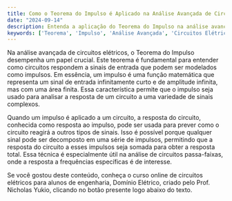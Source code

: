 ```yaml
---
title: Como o Teorema do Impulso é Aplicado na Análise Avançada de Circuitos?
date: "2024-09-14"
description: Entenda a aplicação do Teorema do Impulso na análise avançada de circuitos elétricos.
keywords: ['Teorema', 'Impulso', 'Análise Avançada', 'Circuitos Elétricos']
---
```


Na análise avançada de circuitos elétricos, o Teorema do Impulso desempenha um papel crucial. Este teorema é fundamental para entender como circuitos respondem a sinais de entrada que podem ser modelados como impulsos. Em essência, um impulso é uma função matemática que representa um sinal de entrada infinitamente curto e de amplitude infinita, mas com uma área finita. Essa característica permite que o impulso seja usado para analisar a resposta de um circuito a uma variedade de sinais complexos.

Quando um impulso é aplicado a um circuito, a resposta do circuito, conhecida como resposta ao impulso, pode ser usada para prever como o circuito reagirá a outros tipos de sinais. Isso é possível porque qualquer sinal pode ser decomposto em uma série de impulsos, permitindo que a resposta do circuito a esses impulsos seja somada para obter a resposta total. Essa técnica é especialmente útil na análise de circuitos passa-faixas, onde a resposta a frequências específicas é de interesse.

Se você gostou deste conteúdo, conheça o curso online de circuitos elétricos para alunos de engenharia, Domínio Elétrico, criado pelo Prof. Nicholas Yukio, clicando no botão presente logo abaixo do texto.